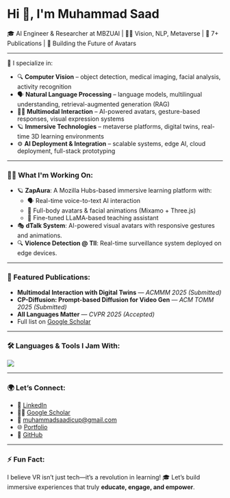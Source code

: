 # Hi 👋, I'm Muhammad Saad

🎓 AI Engineer & Researcher at MBZUAI | 👨‍🔬 Vision, NLP, Metaverse | 🔬 7+ Publications | 🚀 Building the Future of Avatars

---

🧠 I specialize in:
- 🔍 **Computer Vision** – object detection, medical imaging, facial analysis, activity recognition
- 🗣️ **Natural Language Processing** – language models, multilingual understanding, retrieval-augmented generation (RAG)
- 🧍‍♂️ **Multimodal Interaction** – AI-powered avatars, gesture-based responses, visual expression systems
- 🪐 **Immersive Technologies** – metaverse platforms, digital twins, real-time 3D learning environments
- ⚙️ **AI Deployment & Integration** – scalable systems, edge AI, cloud deployment, full-stack prototyping

---

### 👨‍💻 What I'm Working On:
- 🪐 **ZapAura**: A Mozilla Hubs-based immersive learning platform with:
  - 🗣️ Real-time voice-to-text AI interaction
  - 🧍 Full-body avatars & facial animations (Mixamo + Three.js)
  - 🤖 Fine-tuned LLaMA-based teaching assistant
- 🎭 **dTalk System**: AI-powered visual avatars with responsive gestures and animations.
- 🔍 **Violence Detection @ TII**: Real-time surveillance system deployed on edge devices.

---

### 📌 Featured Publications:
- **Multimodal Interaction with Digital Twins** — *ACMMM 2025 (Submitted)*
- **CP-Diffusion: Prompt-based Diffusion for Video Gen** — *ACM TOMM 2025 (Submitted)*
- **All Languages Matter** — *CVPR 2025 (Accepted)*
- Full list on [Google Scholar](https://scholar.google.com/citations?user=egchmHYAAAAJ&hl=en)

---

### 🛠️ Languages & Tools I Jam With:
<p align="left">
  <img src="https://skillicons.dev/icons?i=python,cpp,js,html,css,react,docker,git,threejs&theme=dark" />
</p>

---

### 🌍 Let’s Connect:
- 💼 [LinkedIn](https://www.linkedin.com/in/muhammad-saad-b73ba2232/)
- 👨‍🔬 [Google Scholar](https://scholar.google.com/citations?user=egchmHYAAAAJ&hl=en)
- 💌 muhammadsaadicup@gmail.com
- 🌐 [Portfolio](https://muhammadsaadkhankor.github.io/)
- 🔧 [GitHub](https://github.com/muhammadsaadkhankori)

---

### ⚡ Fun Fact:
I believe VR isn’t just tech—it’s a revolution in learning! 🎓 Let’s build immersive experiences that truly **educate, engage, and empower**.
